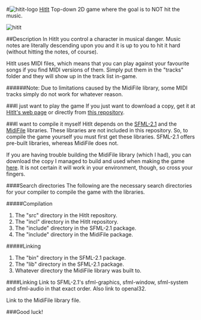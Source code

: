 #![hitit-logo](http://mikael.hernvall.com/file/playhouse/img/HitIt.png) [HitIt](http://mikael.hernvall.com/hitit)
Top-down 2D game where the goal is to NOT hit the music.

![hitit](http://mikael.hernvall.com/file/playhouse/img/hitit.png)


##Description
In HitIt you control a character in musical danger. Music notes are literally descending upon you and it is up to you to hit it hard (without hitting the notes, of course).

HitIt uses MIDI files, which means that you can play against your favourite songs if you find MIDI versions of them. Simply put them in the "tracks" folder and they will show up in the track list in-game. 

######Note: Due to limitations caused by the MidiFile library, some MIDI tracks simply do not work for whatever reason.

###I just want to play the game
If you just want to download a copy, get it at [HitIt's web page](http://mikael.hernvall.com/hitit) or directly from [this repository](https://github.com/MickeMakaron/HitIt/releases/latest).

###I want to compile it myself
HitIt depends on the [SFML-2.1](http://www.sfml-dev.org/download/sfml/2.1/) and the [MidiFile](http://midifile.sapp.org/) libraries. These libraries are not included in this repository. So, to compile the game yourself you must first get these libraries. SFML-2.1 offers pre-built libraries, whereas MidiFile does not. 

If you are having trouble building the MidiFile library (which I had), you can download the copy I managed to build and used when making the game [here](http://mikael.hernvall.com/hitit/libmidifile.rar). It is not certain it will work in your environment, though, so cross your fingers.

####Search directories
The following are the necessary search directories for your compiler to compile the game with the libraries.

#####Compilation
1. The "src" directory in the HitIt repository.
2. The "incl" directory in the HitIt repository.
3. The "include" directory in the SFML-2.1 package.
4. The "include" directory in the MidiFile package.

#####Linking
1. The "bin" directory in the SFML-2.1 package.
2. The "lib" directory in the SFML-2.1 package.
3. Whatever directory the MidiFile library was built to.

####Linking
Link to SFML-2.1's sfml-graphics, sfml-window, sfml-system and sfml-audio in that exact order. Also link to openal32.

Link to the MidiFile library file.

###Good luck!
